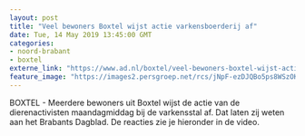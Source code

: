 ```yaml
---
layout: post
title: "Veel bewoners Boxtel wijst actie varkensboerderij af"
date: Tue, 14 May 2019 13:45:00 GMT
categories: 
- noord-brabant 
- boxtel 
externe_link: "https://www.ad.nl/boxtel/veel-bewoners-boxtel-wijst-actie-varkensboerderij-af~aba6a354/"
feature_image: "https://images2.persgroep.net/rcs/jNpF-ezDJQBo5ps8WSzOK3j7d3U/diocontent/148355728/_fitwidth/400/?appId=21791a8992982cd8da851550a453bd7f&quality=0.7"
---
```


BOXTEL - Meerdere bewoners uit Boxtel wijst de actie van de dierenactivisten maandagmiddag bij de varkensstal af. Dat laten zij weten aan het Brabants Dagblad. De reacties zie je hieronder in de video.
